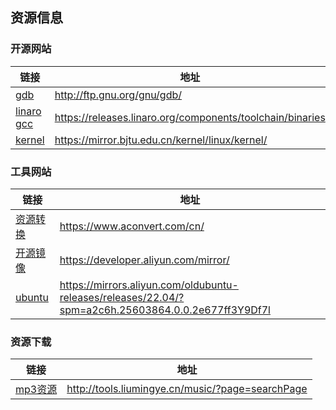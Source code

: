 ## 资源信息

### **开源网站**


| 链接                                                                               | 地址           |
| -----------------------------------------------------------------------------------| ---------------|
| [gdb](http://ftp.gnu.org/gnu/gdb/)                                                 |http://ftp.gnu.org/gnu/gdb/|
| [linaro gcc](https://releases.linaro.org/components/toolchain/binaries)            | https://releases.linaro.org/components/toolchain/binaries |
| [kernel](https://mirror.bjtu.edu.cn/kernel/linux/kernel/) | https://mirror.bjtu.edu.cn/kernel/linux/kernel/ |

### **工具网站**

| 链接                                                              | 地址                                            |
| ----------------------------------------------------------------- | ------------------------------------------------|
| [资源转换](https://www.aconvert.com/cn/)                          | https://www.aconvert.com/cn/                    |
| [开源镜像](https://developer.aliyun.com/mirror/)                  | https://developer.aliyun.com/mirror/            |
| [ubuntu](https://mirrors.aliyun.com/oldubuntu-releases/releases/22.04/) | https://mirrors.aliyun.com/oldubuntu-releases/releases/22.04/?spm=a2c6h.25603864.0.0.2e677ff3Y9Df7l |

### **资源下载**

| 链接                                                              | 地址                                            |
| ----------------------------------------------------------------- | ------------------------------------------------|
| [mp3资源](http://tools.liumingye.cn/music/?page=searchPage)       | http://tools.liumingye.cn/music/?page=searchPage|

